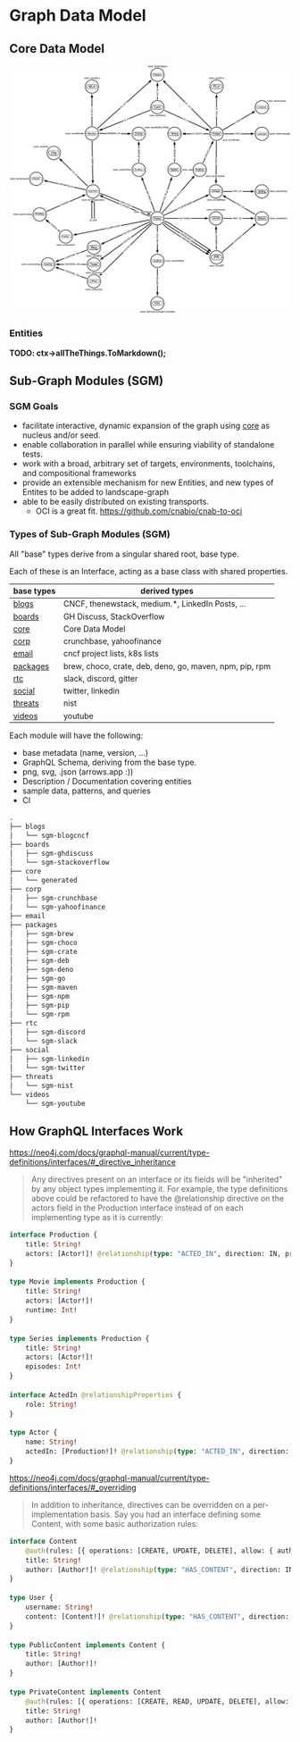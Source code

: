 # Graph Data Model

## Core Data Model

![core-png](core/generated/landscape-graph-core.png)

### Entities

**TODO: ctx->allTheThings.ToMarkdown();**

## Sub-Graph Modules (SGM)

### SGM Goals

* facilitate interactive, dynamic expansion of the graph using [core](core) as nucleus and/or seed.
* enable collaboration in parallel while ensuring viability of standalone tests.
* work with a broad, arbitrary set of targets, environments, toolchains, and compositional frameworks
* provide an extensible mechanism for new Entities, and new types of Entites to be added to landscape-graph
* able to be easily distributed on existing transports.  
  * OCI is a great fit. https://github.com/cnabio/cnab-to-oci 


### Types of Sub-Graph Modules (SGM)

All "base" types derive from a singular shared root, base type.

Each of these is an Interface, acting as a base class with shared properties.

| base types           | derived types |
| ---                  | --- |
| [blogs](blogs)       | CNCF, thenewstack, medium.*, LinkedIn Posts, ... |
| [boards](boards)     | GH Discuss, StackOverflow |
| [core](core)         | Core Data Model |
| [corp](corp)         | crunchbase, yahoofinance |
| [email](email)       | cncf project lists, k8s lists |
| [packages](packages) | brew, choco, crate, deb, deno, go, maven, npm, pip, rpm |
| [rtc](rtc)           | slack, discord, gitter |
| [social](social)     | twitter, linkedin |
| [threats](threats)   | nist |
| [videos](videos)     | youtube |

Each module will have the following:

* base metadata (name, version, ...)
* GraphQL Schema, deriving from the base type.
* png, svg, .json (arrows.app :))
* Description / Documentation covering entities
* sample data, patterns, and queries
* CI

```shell
.
├── blogs
│   └── sgm-blogcncf
├── boards
│   ├── sgm-ghdiscuss
│   └── sgm-stackoverflow
├── core
│   └── generated
├── corp
│   ├── sgm-crunchbase
│   └── sgm-yahoofinance
├── email
├── packages
│   ├── sgm-brew
│   ├── sgm-choco
│   ├── sgm-crate
│   ├── sgm-deb
│   ├── sgm-deno
│   ├── sgm-go
│   ├── sgm-maven
│   ├── sgm-npm
│   ├── sgm-pip
│   └── sgm-rpm
├── rtc
│   ├── sgm-discord
│   └── sgm-slack
├── social
│   ├── sgm-linkedin
│   └── sgm-twitter
├── threats
│   └── sgm-nist
└── videos
    └── sgm-youtube
```

## How GraphQL Interfaces Work

https://neo4j.com/docs/graphql-manual/current/type-definitions/interfaces/#_directive_inheritance

> Any directives present on an interface or its fields will be "inherited" by any object types implementing it. For example, the type definitions above could be refactored to have the @relationship directive on the actors field in the Production interface instead of on each implementing type as it is currently:

```graphql
interface Production {
    title: String!
    actors: [Actor!]! @relationship(type: "ACTED_IN", direction: IN, properties: "ActedIn")
}

type Movie implements Production {
    title: String!
    actors: [Actor!]!
    runtime: Int!
}

type Series implements Production {
    title: String!
    actors: [Actor!]!
    episodes: Int!
}

interface ActedIn @relationshipProperties {
    role: String!
}

type Actor {
    name: String!
    actedIn: [Production!]! @relationship(type: "ACTED_IN", direction: OUT, properties: "ActedIn")
}
```

<https://neo4j.com/docs/graphql-manual/current/type-definitions/interfaces/#_overriding>

> In addition to inheritance, directives can be overridden on a per-implementation basis. Say you had an interface defining some Content, with some basic authorization rules:

```graphql
interface Content
    @auth(rules: [{ operations: [CREATE, UPDATE, DELETE], allow: { author: { username: "$jwt.sub" } } }]) {
    title: String!
    author: [Author!]! @relationship(type: "HAS_CONTENT", direction: IN)
}

type User {
    username: String!
    content: [Content!]! @relationship(type: "HAS_CONTENT", direction: OUT)
}

type PublicContent implements Content {
    title: String!
    author: [Author!]!
}

type PrivateContent implements Content
    @auth(rules: [{ operations: [CREATE, READ, UPDATE, DELETE], allow: { author: { username: "$jwt.sub" } } }]) {
    title: String!
    author: [Author!]!
}
```
